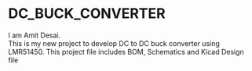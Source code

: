 # DC_BUCK_CONVERTER
I am Amit Desai.  
This is my new project to develop DC to DC buck converter using LMR51450. 
This project file includes BOM, Schematics and Kicad Design file
